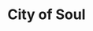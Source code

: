---
pid: ch578
title: City of Soul
location_transcription: 1320 Bouvier St
coordinates: "[-75.1758357, 39.934483]"
zipcode: '18976'
gen_neighborhood: 
neighborhood: 
outside_phl: 'Warrington PA '
age: '25'
age_range: 20-29
instagram: 
image_file_name: ch_578.jpg
proposal_transcription: 
topic: Music
topic_summary: 0, 0, 0
type: Other No Form,Image
keywords_other: music
credit: KT Marron
image_labels: 
twitter: 
facebook: 
permalink: "/monuments/ch578/"
layout: item-page
---